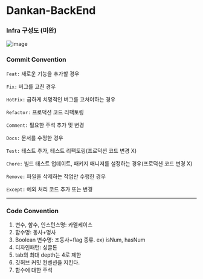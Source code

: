 # Dankan-BackEnd

### Infra 구성도 (미완)
![image](https://user-images.githubusercontent.com/91772497/221348143-f4f03dd6-d149-4026-8254-7a27b0723877.png)



### Commit Convention

`Feat:` 새로운 기능을 추가할 경우

`Fix:` 버그를 고친 경우

`HotFix:` 급하게 치명적인 버그를 고쳐야하는 경우

`Refactor:` 프로덕션 코드 리팩토링

`Comment:` 필요한 주석 추가 및 변경

`Docs:` 문서를 수정한 경우

`Test:` 테스트 추가, 테스트 리팩토링(프로덕션 코드 변경 X)

`Chore:` 빌드 태스트 업데이트, 패키지 매니저를 설정하는 경우(프로덕션 코드 변경 X)

`Remove:` 파일을 삭제하는 작업만 수행한 경우

`Except:` 예외 처리 코드 추가 또는 변경

<hr>

### Code Convention
1. 변수, 함수, 인스턴스명: 카멜케이스
2. 함수명: 동사+명사
3. Boolean 변수명: 조동사+flag 종류. ex) isNum, hasNum
4. 디자인패턴: 싱글톤
5. tab의 최대 depth는 4로 제한
6. 깃허브 커밋 컨벤션을 지킨다.
7. 함수에 대한 주석
